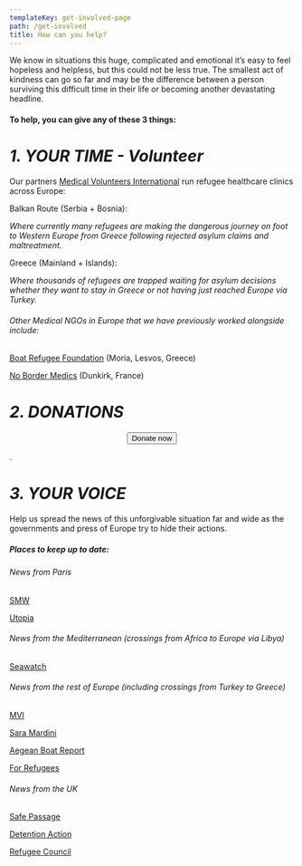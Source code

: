 ```yaml
---
templateKey: get-involved-page
path: /get-involved
title: How can you help?
---
```

We know in situations this huge, complicated and emotional it’s easy to feel hopeless and helpless, but this could not be less true. The smallest act of kindness can go so far and may be the difference between a person surviving this difficult time in their life or becoming another devastating headline.

#### To help, you can give any of these 3 things:

# *1. YOUR TIME - Volunteer*

Our partners [Medical Volunteers International](https://medical-volunteers.org/get-involved/) run refugee healthcare clinics across Europe:

Balkan Route (Serbia + Bosnia):

*Where currently many refugees are making the dangerous journey on foot to Western Europe from Greece following rejected asylum claims and maltreatment.*

Greece (Mainland + Islands):

*Where thousands of refugees are trapped waiting for asylum decisions whether they want to stay in Greece or not having just reached Europe via Turkey.*

###### O﻿ther Medical NGOs in Europe that we have previously worked alongside include:

[B﻿oat Refugee Foundation](https://bootvluchteling.nl/en/) (Moria, Lesvos, Greece)

[N﻿o Border Medics](https://nobordermedics.org/en/start-english/) (Dunkirk, France)

# *2. DONATIONS*

<center>
<form action="https://www.paypal.com/cgi-bin/webscr"
      method="post"
      target="_blank"
      >
        <input name="cmd" type="hidden" value="_s-xclick" />
          <input name="hosted_button_id" type="hidden" value="7CT2YW5N47BKU" />
          <button
            alt="Donate with PayPal button"
            type="submit"
            class="button donate-button"
          >
            Donate now
          </button>
</form>
</center>

.

# *3. YOUR VOICE*

Help us spread the news of this unforgivable situation far and wide as the governments and press of Europe try to hide their actions.

##### Places to keep up to date:

###### News from Paris

[SMW](https://www.instagram.com/refugees_paris/)

[U﻿topia](https://www.instagram.com/utopia56paris/)

###### News from the Mediterranean (crossings from Africa to Europe via Libya)

[Seawatch](https://www.instagram.com/seawatchcrew/)

###### News from the rest of Europe (including crossings from Turkey to Greece)

[M﻿VI](https://www.instagram.com/mvi_org/)

[S﻿ara Mardini](https://www.instagram.com/sara_mardini963/)

[A﻿egean Boat Report](https://www.instagram.com/aegeanboatreport/)

[For Refugees](https://www.instagram.com/forrefugees_org/)

###### News from the UK

[Safe Passage](https://www.instagram.com/safepassageuk/)

[Detention Action](https://www.instagram.com/detention_action/)

[Refugee Council](https://www.instagram.com/refugeecouncil/)